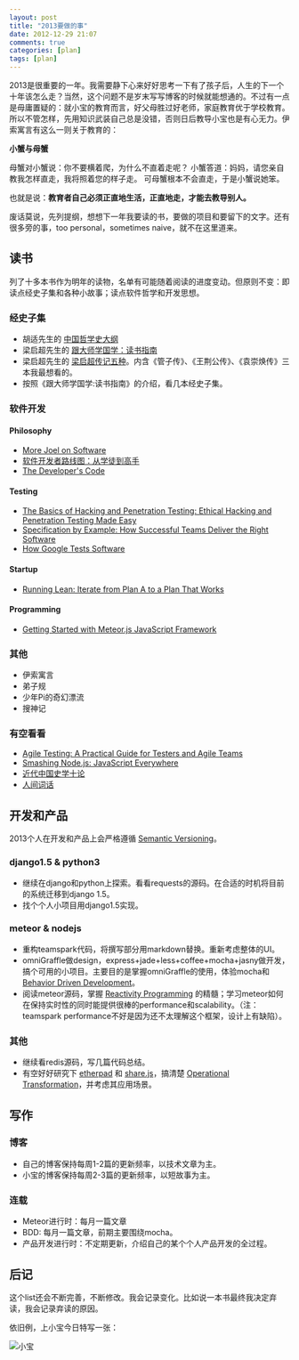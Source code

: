 ```yaml
---
layout: post
title: "2013要做的事"
date: 2012-12-29 21:07
comments: true
categories: [plan]
tags: [plan]
---
```


2013是很重要的一年。我需要静下心来好好思考一下有了孩子后，人生的下一个十年该怎么走？当然，这个问题不是岁末写写博客的时候就能想通的。不过有一点是毋庸置疑的：就小宝的教育而言，好父母胜过好老师，家庭教育优于学校教育。所以不管怎样，先用知识武装自己总是没错，否则日后教导小宝也是有心无力。伊索寓言有这么一则关于教育的：

__小蟹与母蟹__

母蟹对小蟹说：你不要横着爬，为什么不直着走呢？ 小蟹答道：妈妈，请您亲自教我怎样直走，我将照着您的样子走。 可母蟹根本不会直走，于是小蟹说她笨。

也就是说：__教育者自己必须正直地生活，正直地走，才能去教导别人。__

废话莫说，先列提纲，想想下一年我要读的书，要做的项目和要留下的文字。还有很多旁的事，too personal，sometimes naive，就不在这里道来。

<!--more-->

## 读书

列了十多本书作为明年的读物，名单有可能随着阅读的进度变动。但原则不变：即读点经史子集和各种小故事；读点软件哲学和开发思想。

### 经史子集

* 胡适先生的 [中国哲学史大纲](http://www.amazon.cn/gp/product/B0039XN6U6/ref=oh_details_o00_s00_i03)
* 梁启超先生的 [跟大师学国学：读书指南](http://www.amazon.cn/gp/product/B0044KMELK/ref=oh_details_o00_s00_i02)
* 梁启超先生的 [梁启超传记五种](http://www.amazon.cn/gp/product/B001TI53FE/ref=oh_details_o00_s00_i00)。内含《管子传》、《王荆公传》、《袁崇焕传》三本我最想看的。
* 按照《跟大师学国学:读书指南》的介绍，看几本经史子集。

### 软件开发

#### Philosophy

* [More Joel on Software](http://www.amazon.com/More-Joel-Software-Occasionally-Developers/dp/B002KE5SLU/ref=sr_1_1?s=books&ie=UTF8&qid=1356792282&sr=1-1&keywords=more+joel+on+software)
* [软件开发者路线图：从学徒到高手](http://www.amazon.cn/%E8%BD%AF%E4%BB%B6%E5%BC%80%E5%8F%91%E8%80%85%E8%B7%AF%E7%BA%BF%E5%9B%BE-%E4%BB%8E%E5%AD%A6%E5%BE%92%E5%88%B0%E9%AB%98%E6%89%8B-%E8%83%A1%E4%BD%9B/dp/B00418596M/ref=sr_1_1?s=books&ie=UTF8&qid=1356787138&sr=1-1)
* [The Developer's Code](http://www.amazon.com/Developers-Code-Ka-Wai-Cheung/dp/1934356794/ref=sr_1_13?s=books&ie=UTF8&qid=1356789020&sr=1-13&keywords=programming+philosophy)

#### Testing

* [The Basics of Hacking and Penetration Testing: Ethical Hacking and Penetration Testing Made Easy](http://www.amazon.com/Basics-Hacking-Penetration-Testing-Syngress/dp/1597496553/ref=sr_1_5?s=books&ie=UTF8&qid=1356789572&sr=1-5&keywords=testing)
* [Specification by Example: How Successful Teams Deliver the Right Software](http://www.amazon.com/Specification-Example-Successful-Deliver-Software/dp/1617290084/ref=sr_1_2?s=books&ie=UTF8&qid=1356833455&sr=1-2&keywords=BDD)
* [How Google Tests Software](http://www.amazon.com/Google-Tests-Software-James-Whittaker/dp/0321803027/ref=sr_1_6?s=books&ie=UTF8&qid=1356789847&sr=1-6&keywords=unit+testing)

#### Startup

* [Running Lean: Iterate from Plan A to a Plan That Works](http://www.amazon.com/Running-Lean-Iterate-Plan-Works/dp/1449305172/ref=sr_1_10?s=books&ie=UTF8&qid=1356790947&sr=1-10&keywords=startup)

#### Programming

* [Getting Started with Meteor.js JavaScript Framework](http://www.amazon.com/Getting-Meteor-js-JavaScript-Framework-ebook/dp/B00ATYE3Z0/ref=sr_1_1?s=books&ie=UTF8&qid=1356792612&sr=1-1&keywords=meteor)

### 其他

* 伊索寓言
* 弟子规
* 少年Pi的奇幻漂流
* 搜神记

### 有空看看

* [Agile Testing: A Practical Guide for Testers and Agile Teams](http://www.amazon.com/Agile-Testing-Practical-Guide-Testers/dp/0321534468/ref=sr_1_11?s=books&ie=UTF8&qid=1356789847&sr=1-11&keywords=unit+testing)
* [Smashing Node.js: JavaScript Everywhere](http://www.amazon.com/Smashing-Node-js-JavaScript-Everywhere-Magazine/dp/1119962595/ref=sr_1_4?s=books&ie=UTF8&qid=1356791126&sr=1-4&keywords=nodejs)
* [近代中国史学十论](http://www.amazon.cn/%E8%BF%91%E4%BB%A3%E4%B8%AD%E5%9B%BD%E5%8F%B2%E5%AD%A6%E5%8D%81%E8%AE%BA/dp/B0099MT1JG/ref=sr_1_1?ie=UTF8&qid=1356825834&sr=8-1)
* [人间词话](http://www.amazon.cn/s/ref=nb_sb_ss_i_0_4?__mk_zh_CN=%E4%BA%9A%E9%A9%AC%E9%80%8A%E7%BD%91%E7%AB%99&url=search-alias%3Ddigital-text&field-keywords=%E4%BA%BA%E9%97%B4%E8%AF%8D%E8%AF%9D)

## 开发和产品

2013个人在开发和产品上会严格遵循 [Semantic Versioning](http://semver.org/)。

### django1.5 & python3

* 继续在django和python上探索。看看requests的源码。在合适的时机将目前的系统迁移到django 1.5。
* 找个个人小项目用django1.5实现。

### meteor & nodejs

* 重构teamspark代码，将撰写部分用markdown替换。重新考虑整体的UI。
* omniGraffle做design，express+jade+less+coffee+mocha+jasny做开发，搞个可用的小项目。主要目的是掌握omniGraffle的使用，体验mocha和 [Behavior Driven Development](http://en.wikipedia.org/wiki/Behavior-driven_development)。
* 阅读meteor源码，掌握 [Reactivity Programming](http://en.wikipedia.org/wiki/Reactive_programming) 的精髓；学习meteor如何在保持实时性的同时能提供很棒的performance和scalability。（注：teamspark performance不好是因为还不太理解这个框架，设计上有缺陷）。

### 其他

* 继续看redis源码，写几篇代码总结。
* 有空好好研究下 [etherpad](http://http://etherpad.org) 和 [share.js](http://sharejs.org/)，搞清楚 [Operational Transformation](http://en.wikipedia.org/wiki/Operational_transformation)，并考虑其应用场景。

## 写作

### 博客

* 自己的博客保持每周1-2篇的更新频率，以技术文章为主。
* 小宝的博客保持每周2-3篇的更新频率，以短故事为主。

### 连载

* Meteor进行时：每月一篇文章
* BDD: 每月一篇文章，前期主要围绕mocha。
* 产品开发进行时：不定期更新，介绍自己的某个个人产品开发的全过程。

## 后记

这个list还会不断完善，不断修改。我会记录变化。比如说一本书最终我决定弃读，我会记录弃读的原因。

依旧例，上小宝今日特写一张：

![小宝](/assets/files/photos/baby20121230.jpg)





